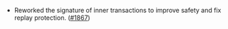 - Reworked the signature of inner transactions to improve safety and fix replay
  protection. ([\#1867](https://github.com/anoma/namada/pull/1867))